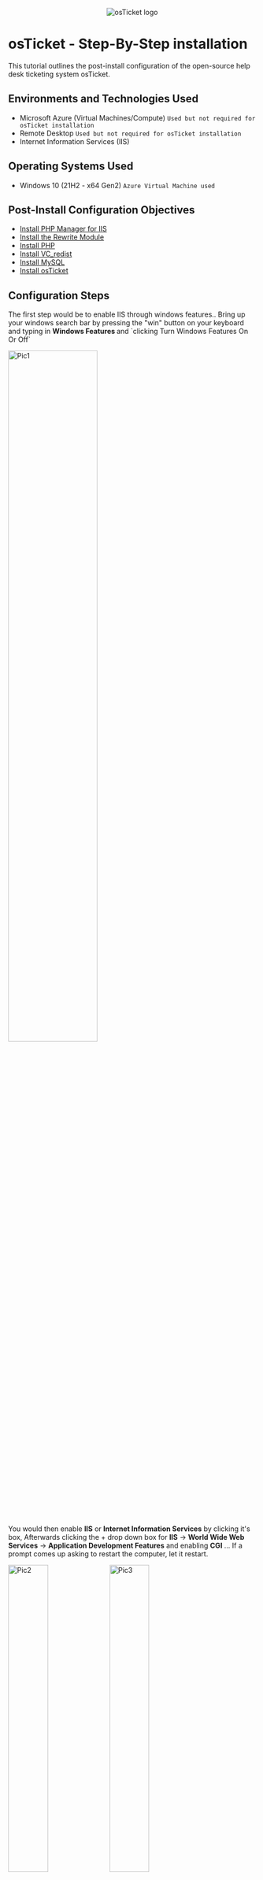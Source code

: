 <p align="center">
<img src="https://i.imgur.com/Clzj7Xs.png" alt="osTicket logo"/>
</p>

<h1>osTicket - Step-By-Step installation </h1>
This tutorial outlines the post-install configuration of the open-source help desk ticketing system osTicket.<br />

<h2>Environments and Technologies Used</h2>

- Microsoft Azure (Virtual Machines/Compute) `Used but not required for osTicket installation`
- Remote Desktop `Used but not required for osTicket installation`
- Internet Information Services (IIS)

<h2>Operating Systems Used </h2>

- Windows 10 (21H2 - x64 Gen2) `Azure Virtual Machine used`

<h2>Post-Install Configuration Objectives</h2>

- [Install PHP Manager for IIS](https://drive.google.com/file/d/1RHsNd4eWIOwaNpj3JW4vzzmzNUH86wY_/view?usp=share_link)
- [Install the Rewrite Module](https://drive.google.com/file/d/1tIK9GZBKj1JyUP87eewxgdNqn9pZmVmY/view?usp=share_link)
- [Install PHP](https://drive.google.com/file/d/1snNMtLdCOpMtkCyD4mvl9yOOmvVIp9fP/view?usp=share_link)
- [Install VC_redist](https://drive.google.com/file/d/1s1OsGF3-ioO0_9LYizPRiVuIkb3lFJgH/view?usp=share_link)
- [Install MySQL](https://drive.google.com/file/d/1_OWh9p7VQLcrB0q_V7qT8yHl0xo5gv7z/view?usp=share_link)
- [Install osTicket](https://drive.google.com/file/d/1VeVXKlzHDRjeaVUL99ptq7qYbrbXdFxJ/view)

<h2>Configuration Steps</h2>

<p>
The first step would be to enable IIS through windows features.. Bring up your windows search bar by pressing the "win" button on your keyboard and typing in <b> Windows Features </b> and `clicking Turn Windows Features On Or Off`
</p>
<p>
<img src="https://imgur.com/43xNgNj.png" height="60%" width="60%" alt="Pic1"/>
</p>
<br />

<p>
You would then enable <b>IIS</b> or <b>Internet Information Services</b> by clicking it's box, Afterwards clicking the + drop down box for <b>IIS</b> -> <b>World Wide Web Services</b> -> <b>Application Development Features</b> and enabling <b>CGI</b> ... If a prompt comes up asking to restart the computer, let it restart.
</p>
<p>
<img src="https://imgur.com/9KEOSwr.png" height="40%" width="40%" alt="Pic2"/> <img src="https://imgur.com/r3ZV5K1.png" height="40%" width="40%" alt="Pic3"/>  
</p>
<br />

<p>
Once the computer has restarted completely you will now start installing the applications needed for osTicket to funtion.
</p>
<br />

Go ahead and install [PHP Manager for IIS](https://drive.google.com/file/d/1RHsNd4eWIOwaNpj3JW4vzzmzNUH86wY_/view?usp=share_link) and the [Rewrite Module](https://drive.google.com/file/d/1tIK9GZBKj1JyUP87eewxgdNqn9pZmVmY/view?usp=share_link)
<br />

<img src="https://media3.giphy.com/media/v1.Y2lkPTc5MGI3NjExZjk5YTA2N2JhZDVmZjkzNzI5MGRkMWQ2NWQ4NTg3NGI0NzdjM2ZkYSZjdD1n/DpnKHb9l7GvD2lsvkt/giphy.gif" height="40%" width="40%" alt="GIF 1"/> <img src="https://media2.giphy.com/media/v1.Y2lkPTc5MGI3NjExNjI2ZjRiYmI1Nzc3MTVhODExMWE0OTY5ZTExYzNlOTM1MzUzZGE2MiZjdD1n/UuGRatqPStuyVClrsY/giphy.gif" height="40%" width="40%" alt="GIF 2"/>
<br />

Now create a folder on one of your drives that will be used for the PHP installation.. For example C:/PHP.. Afterwards, go through the installation of [PHP](https://drive.google.com/file/d/1snNMtLdCOpMtkCyD4mvl9yOOmvVIp9fP/view?usp=share_link), typing C:\PHP for where it asks to install the files... You can also just do the latter and File Explorer will create the folder for you.

<img src="https://media1.giphy.com/media/v1.Y2lkPTc5MGI3NjExZWMxNTI4ODVhODlmOWZiNGY5NzgwNmU2YzE4MjQwMjhjZTVjOWNkNCZjdD1n/SDENhhTqVUoTDvzYwx/giphy.gif" height="60%" width="60%" alt="GIF 3"/>

<br />

You can then install [VC_redist](https://drive.google.com/file/d/1s1OsGF3-ioO0_9LYizPRiVuIkb3lFJgH/view?usp=share_link) and [MySQL](https://drive.google.com/file/d/1_OWh9p7VQLcrB0q_V7qT8yHl0xo5gv7z/view?usp=share_link).. Make sure to select "Typical" setup and "Standard Configuration" for a basic install.

<img src="https://i.imgur.com/ieSuZKh.png" height="50%" width="50%" alt="Pic4"/>

`Don't forget your user and password for MySQL! Your username will be "root" through a standard configuration`

<img src="https://media3.giphy.com/media/v1.Y2lkPTc5MGI3NjExNmRlYTIwYmU5Zjc4NDdjNjE0ZTQxZTkwODJhMTM1ZjFhMTkzZWRkMCZjdD1n/65AMziKlbmqMUdzImI/giphy.gif" height="40%" width="40%" alt="GIF 4"/>
<br />

At this point we will use windows search to open up IIS as administrator shown below...

<img src="https://i.imgur.com/DkDed29.png" height="60%" width="60%" alt="Pic5"/>

Then clicking
"PHP Manager"

<img src="https://i.imgur.com/6G1fcfA.png" height="50%" width="50%" alt="Pic6"/>

"Register new PHP Version"

<img src="https://i.imgur.com/fWhi5wO.png" height="50%" width="50%" alt="Pic7"/>

And browsing to the PHP-CGI.exe in your PHP folder Or typing out C:\PHP\php-cgi.exe to select as the PHP version for IIS...

<img src="https://i.imgur.com/URJylZk.png" height="50%" width="50%" alt="Pic8"/>



Restart your IIS server by right-clicking on the IIS background shown below and afterwards install [osTicket](https://drive.google.com/file/d/1VeVXKlzHDRjeaVUL99ptq7qYbrbXdFxJ/view)

<img src="https://media4.giphy.com/media/v1.Y2lkPTc5MGI3NjExMjc3M2NiOGQ5MzNlNmU2ZWRiZmFmOTdmZThkYjE3ZjJlMzhmNTZiNiZjdD1n/ULOyOxaeGG98WFJOmr/giphy.gif" height="45%" width="45%" alt="GIF 5"/>

after extracting the osTicket download, go to its directory and Rename the folder `By clicking the file name once while highlighted` "upload" to "osTicket" and copy paste it to \wwwroot folder located in c:\inetpub\wwwroot

<img src="https://media1.giphy.com/media/v1.Y2lkPTc5MGI3NjExZDRiODZiZTFjOGNkNjc3Y2I0N2U3ZmVjYTg0MTc5ZGJjMWMxYzQxYiZjdD1n/b874EDA1bdFt2U34Ic/giphy.gif" height="45%" width="45%" alt="GIF 6"/>

restart your IIS server again for IIS to recognize osTicket... Then click the side arrow before your localhost server name `(Localhost) -> Sites -> Default Web Site` and click on osTicket

<img src="https://i.imgur.com/runqu5S.png" height="25%" width="25%" alt="Pic 9"/>

in osTicket's PHP manager click on "Enable or Disable an Extension"

<img src="https://i.imgur.com/ifYJeiI.png" height="50%" width="50%" alt="Pic 10"/>




